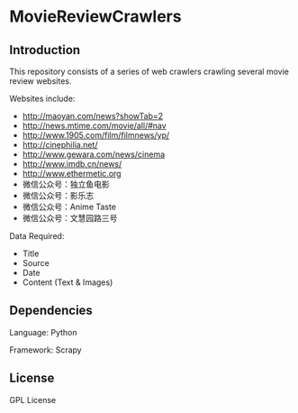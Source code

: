 # MovieReviewCrawlers



## Introduction 

This repository consists of a series of web crawlers crawling several movie review websites.

Websites include:
* http://maoyan.com/news?showTab=2 
* http://news.mtime.com/movie/all/#nav
* http://www.1905.com/film/filmnews/yp/
* http://cinephilia.net/
* http://www.gewara.com/news/cinema
* http://www.imdb.cn/news/
* http://www.ethermetic.org
* 微信公众号：独立鱼电影
* 微信公众号：影乐志
* 微信公众号：Anime Taste
* 微信公众号：文慧园路三号

Data Required:
* Title
* Source
* Date
* Content (Text & Images)

## Dependencies

Language: Python

Framework: Scrapy



## License

GPL License
